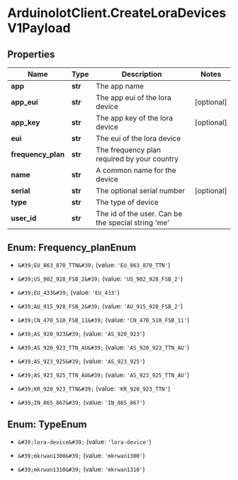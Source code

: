 # ArduinoIotClient.CreateLoraDevicesV1Payload

## Properties

Name | Type | Description | Notes
------------ | ------------- | ------------- | -------------
**app** | **str** | The app name | 
**app_eui** | **str** | The app eui of the lora device | [optional] 
**app_key** | **str** | The app key of the lora device | [optional] 
**eui** | **str** | The eui of the lora device | 
**frequency_plan** | **str** | The frequency plan required by your country  | 
**name** | **str** | A common name for the device | 
**serial** | **str** | The optional serial number | [optional] 
**type** | **str** | The type of device | 
**user_id** | **str** | The id of the user. Can be the special string &#39;me&#39; | 



## Enum: Frequency_planEnum


* `&#39;EU_863_870_TTN&#39;` (value: `'EU_863_870_TTN'`)

* `&#39;US_902_928_FSB_2&#39;` (value: `'US_902_928_FSB_2'`)

* `&#39;EU_433&#39;` (value: `'EU_433'`)

* `&#39;AU_915_928_FSB_2&#39;` (value: `'AU_915_928_FSB_2'`)

* `&#39;CN_470_510_FSB_11&#39;` (value: `'CN_470_510_FSB_11'`)

* `&#39;AS_920_923&#39;` (value: `'AS_920_923'`)

* `&#39;AS_920_923_TTN_AU&#39;` (value: `'AS_920_923_TTN_AU'`)

* `&#39;AS_923_925&#39;` (value: `'AS_923_925'`)

* `&#39;AS_923_925_TTN_AU&#39;` (value: `'AS_923_925_TTN_AU'`)

* `&#39;KR_920_923_TTN&#39;` (value: `'KR_920_923_TTN'`)

* `&#39;IN_865_867&#39;` (value: `'IN_865_867'`)





## Enum: TypeEnum


* `&#39;lora-device&#39;` (value: `'lora-device'`)

* `&#39;mkrwan1300&#39;` (value: `'mkrwan1300'`)

* `&#39;mkrwan1310&#39;` (value: `'mkrwan1310'`)




